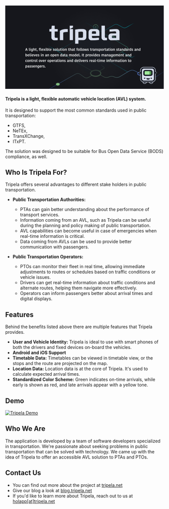 ![Tripela Header](./../header.jpg)

#### Tripela is a light, flexible automatic vehicle location (AVL) system.

It is designed to support the most common standards used in public transportation:

- GTFS,
- NeTEx,
- TransXChange,
- ITxPT.

The solution was designed to be suitable for Bus Open Data Service (BODS) compliance, as well.

## Who Is Tripela For?

Tripela offers several advantages to different stake holders in public transportation.

- **Public Transportation Authorities:**

  - PTAs can gain better understanding about the performance of transport services.
  - Information coming from an AVL, such as Tripela can be useful during the planning and policy making of public transportation.
  - AVL capabilities can become useful in case of emergencies when real-time information is critical.
  - Data coming from AVLs can be used to provide better communication with passengers.

- **Public Transportation Operators:**
  - PTOs can monitor their fleet in real time, allowing immediate adjustments to routes or schedules based on traffic conditions or vehicle issues.
  - Drivers can get real-time information about traffic conditions and alternate routes, helping them navigate more effectively.
  - Operators can inform passengers better about arrival times and digital displays.

## Features

Behind the benefits listed above there are multiple features that Tripela provides.

- **User and Vehicle Identity:** Tripela is ideal to use with smart phones of both the drivers and fixed devices on-board the vehicles.
- **Android and iOS Support**
- **Timetable Data:** Timetables can be viewed in timetable view, or the stops and the route are projected on the map.
- **Location Data:** Location data is at the core of Tripela. It's used to calculate expected arrival times.
- **Standardized Color Scheme:** Green indicates on-time arrivals, while early is shown as red, and late arrivals appear with a yellow tone.

## Demo

[![Tripela Demo](http://i.ytimg.com/vi/8E0t1BlEJ88/hqdefault.jpg)](https://www.youtube.com/watch?v=8E0t1BlEJ88)

## Who We Are

The application is developed by a team of software developers specialized in transportation. We're passionate about seeking problems in public transportation that can be solved with technology. We came up with the idea of Tripela to offer an accessible AVL solution to PTAs and PTOs.

## Contact Us

- You can find out more about the project at [tripela.net](tripela.net)
- Give our blog a look at [blog.tripela.net](blog.tripela.net)
- If you'd like to learn more about Tripela, reach out to us at [holapp[at]tripela.net](mailto:hola@tripela.net)
